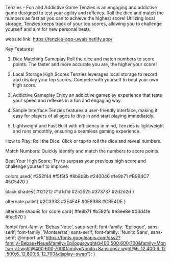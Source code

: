 Tenzies - Fun and Addictive Game
Tenzies is an engaging and addictive game designed to test your agility and reflexes. Roll the dice and match the numbers as fast as you can to achieve the highest score! Utilizing local storage, Tenzies keeps track of your top scores, allowing you to challenge yourself and aim for new personal bests.

website link: https://tenzies-app-uwais.netlify.app/

Key Features:
1. Dice Matching Gameplay
Roll the dice and match numbers to score points. The faster and more accurate you are, the higher your score!

2. Local Storage High Scores
Tenzies leverages local storage to record and display your top scores. Compete with yourself to beat your own high score.

3. Addictive Gameplay
Enjoy an addictive gameplay experience that tests your speed and reflexes in a fun and engaging way.

4. Simple Interface
Tenzies features a user-friendly interface, making it easy for players of all ages to dive in and start playing immediately.

5. Lightweight and Fast
Built with efficiency in mind, Tenzies is lightweight and runs smoothly, ensuring a seamless gaming experience.

How to Play:
Roll the Dice:
Click or tap to roll the dice and reveal numbers.

Match Numbers:
Quickly identify and match the numbers to score points.

Beat Your High Score:
Try to surpass your previous high score and challenge yourself to improve.

colors used{
#352f44
#f5f5f5
#8b8b8b
#240046
#fe9b71
#B9B4C7
#5C5470
}

black shades{
#121212
#1d1d1d
#252525
#373737
#2d2d2d
}

alternate pallet{
#2C3333
#2E4F4F
#0E8388
#CBE4DE
}

alternate shades for score card{
#fe9b71
#b592fd
#e3ee8e
#00d4fe
#fec970
}

fonts{
font-family: 'Bebas Neue', sans-serif;
font-family: 'Epilogue', sans-serif;
font-family: 'Montserrat', sans-serif;
font-family: 'Nunito Sans', sans-serif;
@import url("https://fonts.googleapis.com/css2?family=Bebas+Neue&family=Epilogue:wght@400;500;600;700&family=Montserrat:wght@400;600;700&family=Nunito+Sans:opsz,wght@6..12,400;6..12,500;6..12,600;6..12,700&display=swap");
}

